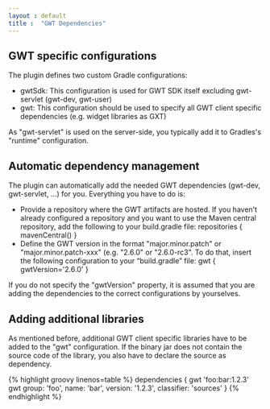 ```yaml
---
layout : default
title :  "GWT Dependencies"
---
```


## GWT specific configurations

The plugin defines two custom Gradle configurations:

* gwtSdk: This configuration is used for GWT SDK itself excluding gwt-servlet (gwt-dev, gwt-user)
* gwt: This configuration should be used to specify all GWT client specific dependencies (e.g. widget libraries as GXT)

As "gwt-servlet" is used on the server-side, you typically add it to Gradles's "runtime" configuration.

## Automatic dependency management

The plugin can automatically add the needed GWT dependencies (gwt-dev, gwt-servlet, ...) for you. Everything you have to do is:
* Provide a repository where the GWT artifacts are hosted.
    If you haven’t already configured a repository and you want to use the Maven central repository, add the following to your build.gradle file:
    repositories { mavenCentral() }
* Define the GWT version in the format "major.minor.patch" or "major.minor.patch-xxx" (e.g. "2.6.0" or "2.6.0-rc3". To do that, insert the following configuration to your “build.gradle” file:
    gwt { gwtVersion='2.6.0' }

If you do not specify the "gwtVersion" property, it is assumed that you are adding the dependencies to the correct configurations by yourselves.

## Adding additional libraries

As mentioned before, additional GWT client specific libraries have to be added to the "gwt" configuration.
If the binary jar does not contain the source code of the library, you also have to declare the source as dependency.

{% highlight groovy linenos=table %}
dependencies {
	gwt 'foo:bar:1.2.3'  
	gwt group: 'foo', name: 'bar', version: '1.2.3', classifier: 'sources'
}
{% endhighlight %}

